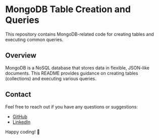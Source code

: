# MongoDB Table Creation and Queries

This repository contains MongoDB-related code for creating tables and executing common queries.

## Overview

MongoDB is a NoSQL database that stores data in flexible, JSON-like documents. This README provides guidance on creating tables (collections) and executing various queries.

## Contact

Feel free to reach out if you have any questions or suggestions:

- [GitHub](https://github.com/Suryaprakash-G26)
- [LinkedIn](https://www.linkedin.com/in/surya-prakash-6b2914191/)

Happy coding! 🚀
  
